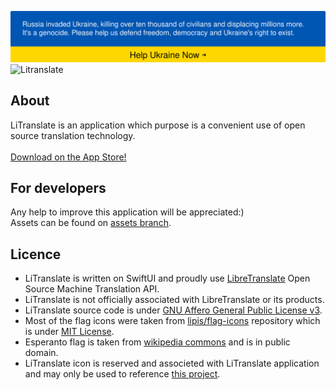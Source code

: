 [![Stand With Ukraine](https://raw.githubusercontent.com/vshymanskyy/StandWithUkraine/main/banner2-direct.svg)](https://stand-with-ukraine.pp.ua)
![Litranslate](../assets/readme/LiTranslate-banner.png)

## About

LiTranslate is an application which purpose is a convenient use of open source translation technology.\
\
[Download on the App Store!](https://apps.apple.com/us/app/litranslate/id1644385339)

## For developers

Any help to improve this application will be appreciated:)\
Assets can be found on [assets branch](https://github.com/viktorkalyniuk/LiTranslate-iOS/tree/assets).

## Licence

* LiTranslate is written on SwiftUI and proudly use [LibreTranslate](https://github.com/LibreTranslate/LibreTranslate) Open Source Machine Translation API.
* LiTranslate is not officially associated with LibreTranslate or its products.
* LiTranslate source code is under [GNU Affero General Public License v3](https://www.gnu.org/licenses/agpl-3.0.en.html).
* Most of the flag icons were taken from [lipis/flag-icons](https://github.com/lipis/flag-icons) repository which is under [MIT License](https://github.com/lipis/flag-icons/blob/main/LICENSE).
* Esperanto flag is taken from [wikipedia commons](https://commons.wikimedia.org/wiki/File:Flag_of_Esperanto.svg) and is in public domain.
* LiTranslate icon is reserved and associeted with LiTranslate application and may only be used to reference [this project](https://github.com/viktorkalyniuk/LiTranslate-iOS).
